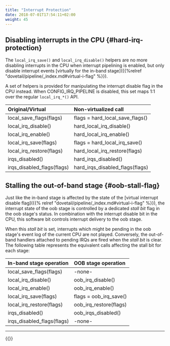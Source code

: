 ```yaml
---
title: "Interrupt Protection"
date: 2018-07-01T17:54:11+02:00
weight: 45
---
```


## Disabling interrupts in the CPU {#hard-irq-protection}

The `local_irq_save()` and `local_irq_disable()` helpers are no more
disabling interrupts in the CPU when interrupt pipelining is enabled,
but only disable interrupt events [virtually for the in-band
stage]({{%relref "dovetail/pipeline/_index.md#virtual-i-flag" %}}).

A set of helpers is provided for manipulating the interrupt disable
flag in the CPU instead. When CONFIG_IRQ_PIPELINE is disabled, this
set maps 1:1 over the regular `local_irq_*()` API.

|     Original/Virtual        |       Non-virtualized call         |
| :-------------------------- |:---------------------------------- |
|  local_save_flags(flags)    |   flags = hard_local_save_flags()  |
|  local_irq_disable()	      |   hard_local_irq_disable()         |
|  local_irq_enable()	      |   hard_local_irq_enable()          |
|  local_irq_save(flags)      |   flags = hard_local_irq_save()    |
|  local_irq_restore(flags)   |   hard_local_irq_restore(flags)    |
|  irqs_disabled()            |   hard_irqs_disabled()             |
|  irqs_disabled_flags(flags) |   hard_irqs_disabled_flags(flags)  |

## Stalling the out-of-band stage {#oob-stall-flag}

Just like the in-band stage is affected by the state of the [virtual
interrupt disable flag]({{% relref
"dovetail/pipeline/_index.md#virtual-i-flag" %}}), the interrupt
state of the oob stage is controlled by a dedicated _stall bit_ flag
in the oob stage's status. In combination with the interrupt disable
bit in the CPU, this software bit controls interrupt delivery to the
oob stage.

When this _stall bit_ is set, interrupts which might be pending in the
oob stage's event log of the current CPU are not played. Conversely,
the out-of-band handlers attached to pending IRQs are fired when the
_stall bit_ is clear. The following table represents the equivalent
calls affecting the stall bit for each stage:

|   In-band stage operation   |        OOB stage operation         |
| :-------------------------- |:---------------------------------- |
|  local_save_flags(flags)    |             -none-                 |
|  local_irq_disable()	      |        oob_irq_disable()           |
|  local_irq_enable()	      |        oob_irq_enable()            |
|  local_irq_save(flags)      |    flags = oob_irq_save()          |
|  local_irq_restore(flags)   |    oob_irq_restore(flags)          |
|  irqs_disabled()            |    oob_irqs_disabled()             |
|  irqs_disabled_flags(flags) |             -none-                 |

---

{{<lastmodified>}}
